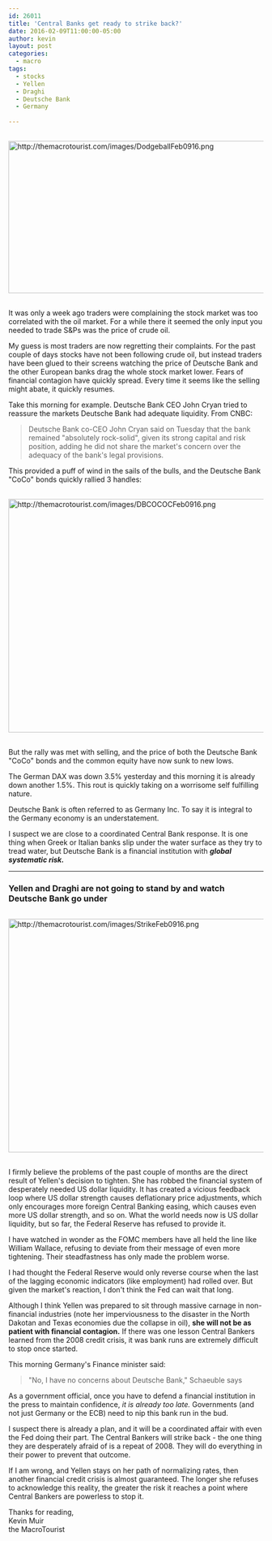 ```yaml
---
id: 26011
title: 'Central Banks get ready to strike back?'
date: 2016-02-09T11:00:00-05:00
author: kevin
layout: post
categories:
  - macro
tags:
  - stocks
  - Yellen
  - Draghi
  - Deutsche Bank
  - Germany
   
---
```


<img src="http://themacrotourist.com/images/DodgeballFeb0916.png" alt="http://themacrotourist.com/images/DodgeballFeb0916.png" width="750" height="300" style="margin:30px auto;display:block;">

It was only a week ago traders were complaining the stock market was too correlated with the oil market.  For a while there it seemed the only input you needed to trade S&Ps was the price of crude oil.

My guess is most traders are now regretting their complaints.  For the past couple of days stocks have not been following crude oil, but instead traders have been glued to their screens watching the price of Deutsche Bank and the other European banks drag the whole stock market lower.  Fears of financial contagion have quickly spread.  Every time it seems like the selling might abate, it quickly resumes.

Take this morning for example.  Deutsche Bank CEO John Cryan tried to reassure the markets Deutsche Bank had adequate liquidity.  From CNBC:

>Deutsche Bank co-CEO John Cryan said on Tuesday that the bank remained "absolutely rock-solid", given its strong capital and risk position, adding he did not share the market's concern over the adequacy of the bank's legal provisions.

This provided a puff of wind in the sails of the bulls, and the Deutsche Bank "CoCo" bonds quickly rallied 3 handles:

<img src="http://themacrotourist.com/images/DBCOCOCFeb0916.png" alt="http://themacrotourist.com/images/DBCOCOCFeb0916.png" width="750" height="460" style="margin:30px auto;display:block;">

But the rally was met with selling, and the price of both the Deutsche Bank "CoCo" bonds and the common equity have now sunk to new lows.  

The German DAX was down 3.5% yesterday and this morning it is already down another 1.5%.  This rout is quickly taking on a worrisome self fulfilling nature.  

Deutsche Bank is often referred to as Germany Inc. To say it is integral to the Germany economy is an understatement.  

I suspect we are close to a coordinated Central Bank response.  It is one thing when Greek or Italian banks slip under the water surface as they try to tread water, but Deutsche Bank is a financial institution with ***global systematic risk.***

---

### Yellen and Draghi are not going to stand by and watch Deutsche Bank go under

<img src="http://themacrotourist.com/images/StrikeFeb0916.png" alt="http://themacrotourist.com/images/StrikeFeb0916.png" width="750" height="460" style="margin:30px auto;display:block;">

I firmly believe the problems of the past couple of months are the direct result of Yellen's decision to tighten.  She has robbed the financial system of desperately needed US dollar liquidity.  It has created a vicious feedback loop where US dollar strength causes deflationary price adjustments, which only encourages more foreign Central Banking easing, which causes even more US dollar strength, and so on.  What the world needs now is US dollar liquidity, but so far, the Federal Reserve has refused to provide it.

I have watched in wonder as the FOMC members have all held the line like William Wallace, refusing to deviate from their message of even more tightening.  Their steadfastness has only made the problem worse.  

I had thought the Federal Reserve would only reverse course when the last of the lagging economic indicators (like employment) had rolled over.  But given the market's reaction, I don't think the Fed can wait that long.

Although I think Yellen was prepared to sit through massive carnage in non-financial industries (note her imperviousness to the disaster in the North Dakotan and Texas economies due the collapse in oil), **she will not be as patient with financial contagion.**  If there was one lesson Central Bankers learned from the 2008 credit crisis, it was bank runs are extremely difficult to stop once started.

This morning Germany's Finance minister said:

>"No, I have no concerns about Deutsche Bank," Schaeuble says

As a government official, once you have to defend a financial institution in the press to maintain confidence, *it is already too late.*  Governments (and not just Germany or the ECB) need to nip this bank run in the bud.

I suspect there is already a plan, and it will be a coordinated affair with even the Fed doing their part.  The Central Bankers will strike back - the one thing they are desperately afraid of is a repeat of 2008.  They will do everything in their power to prevent that outcome.

If I am wrong, and Yellen stays on her path of normalizing rates, then another financial credit crisis is almost guaranteed.  The longer she refuses to acknowledge this reality, the greater the risk it reaches a point where Central Bankers are powerless to stop it.

Thanks for reading,  
Kevin Muir  
the MacroTourist  





